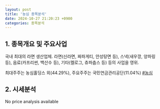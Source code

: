 ```yaml
---
layout: post
title: '농심 종목분석'
date: 2024-10-27 21:20:23 +0900
categories: 종목분석
---
```


## 1. 종목개요 및 주요사업

국내 최대의 라면 생산업체. 라면(신라면, 짜파게티, 안성탕면 등), 스낵(새우깡, 양파링 등), 음료(카프리썬, 백산수 등), 기타(켈로그, 츄파춥스 등) 등의 사업을 영위. 

최대주주는 농심홀딩스 외(44.29%), 주요주주는 국민연금관리공단(11.04%)
[#농심](#)

## 2. 시세분석

No price analysis available

